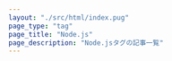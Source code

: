 ```yaml
---
layout: "./src/html/index.pug"
page_type: "tag"
page_title: "Node.js"
page_description: "Node.jsタグの記事一覧"
---
```

